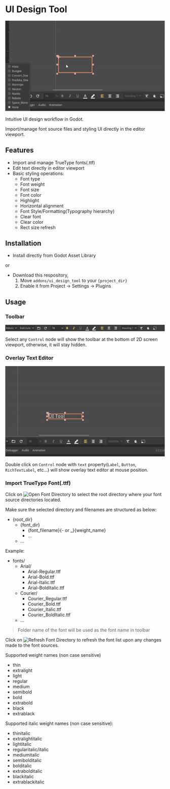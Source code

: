 # UI Design Tool

![Toolbar](screenshots/ui_design_tool_preview.gif "Toolbar")

Intuitive UI design workflow in Godot.

Import/manage font source files and styling UI directly in the editor viewport.

## Features

- Import and manage TrueType fonts(.ttf)
- Edit text directly in editor viewport
- Basic styling operations:
  - Font type
  - Font weight
  - Font size
  - Font color
  - Highlight
  - Horizontal alignment
  - Font Style/Formatting(Typography hierarchy)
  - Clear font
  - Clear color
  - Rect size refresh

## Installation

- Install directly from Godot Asset Library

or

- Download this respository,
  1. Move `addons/ui_design_tool` to your `{project_dir}`
  2. Enable it from Project -> Settings -> Plugins

## Usage

### Toolbar

![Show Overlay Text Editor](screenshots/toolbar_preview.png "Show Overlay Text Editor")

Select any `Control` node will show the toolbar at the bottom of 2D screen viewport, otherwise, it will stay hidden.

### Overlay Text Editor

![Show Overlay Text Editor](screenshots/overlay_text_editor_preview.gif "Show Overlay Text Editor")

Double click on `Control` node with `text` property(`Label`, `Button`, `RichTextLabel`, etc...) will show overlay text editor at mouse position.

### Import TrueType Font(.ttf)

Click on ![Open Font Directory](addons/ui_design_tool/assets/icons/folder_open-white-18dp.svg "Open Font Directory Icon") to select the root directory where your font source directories located.

Make sure the selected directory and filenames are structured as below:
- {root_dir}
  - {font_dir}
    - {font_filename}{- or _}{weight_name}
	- ...
  - ...

Example:
- fonts/
  - Arial/
    - Arial-Regular.ttf
	- Arial-Bold.ttf
	- Arial-Italic.ttf
	- Arial-BoldItalic.ttf
  - Courier/
    - Courier_Regular.ttf
	- Courier_Bold.ttf
	- Courier_Italic.ttf
	- Courier_BoldItalic.ttf
  - ...

> Folder name of the font will be used as the font name in toolbar

Click on ![Refresh Font Directory](addons/ui_design_tool/assets/icons/refresh-white-18dp.svg "Refresh Font Directory Icon") to refresh the font list upon any changes made to the font sources.

Supported weight names (non case sensitive)

- thin
- extralight
- light
- regular
- medium
- semibold
- bold
- extrabold
- black
- extrablack

Supported italic weight names (non case sensitive):

- thinitalic
- extralightitalic
- lightitalic
- regularitalic/italic
- mediumitalic
- semibolditalic
- bolditalic
- extrabolditalic
- blackitalic
- extrablackitalic
